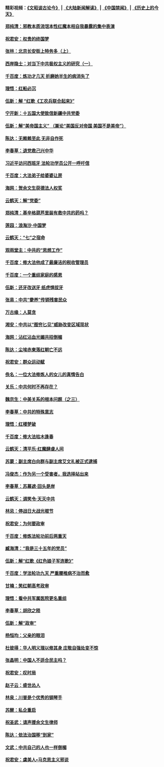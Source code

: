 #### 精彩视频：[《文昭谈古论今》](https://github.com/gfw-breaker/wenzhao/blob/master/README.md?t=11290631) | [《大陆新闻解读》](https://github.com/gfw-breaker/ntdtv-comedy/blob/master/README.md?t=11290631) | [《中国禁闻》](https://github.com/gfw-breaker/ntdtv-news/blob/master/README.md?t=11290631) | [《历史上的今天》](https://github.com/gfw-breaker/today-in-history/blob/master/README.md?t=11290631) 

#### [郑纯清：邪教本质流氓本性红魔本相自我暴露的集中表演](../pages/nsc993/n10880329.md?t=11290631) 

#### [祝君安：权贵的终国梦](../pages/nsc993/n10880242.md?t=11290631) 

#### [张林：北京长安街上特务多（上）](../pages/nsc993/n10880009.md?t=11290631) 

#### [西岸隐士：对当下中共极权主义的研究（一）](../pages/nsc993/n10878740.md?t=11290631) 

#### [千百度：炼功才几天 折磨她半生的病消失了](../pages/nsc993/n10878447.md?t=11290631) 

#### [理悟：红船必沉](../pages/nsc993/n10877545.md?t=11290631) 

#### [伍新：解 “红歌《工农兵联合起来》”](../pages/nsc993/n10876264.md?t=11290631) 

#### [宁开新：十五国大使致信新疆中共党委](../pages/nsc993/n10876212.md?t=11290631) 

#### [伍新：解“美帝国主义” （兼论“美国反对帝国 美国不是美帝”）](../pages/nsc993/n10874688.md?t=11290631) 

#### [陈达：无赖赖至此 无非自作死](../pages/nsc993/n10874640.md?t=11290631) 

#### [李春草：退党救己兴中华](../pages/nsc993/n10874600.md?t=11290631) 

#### [习近平访问西班牙 法轮功学员公开一呼吁信](../pages/nsc993/n10873818.md?t=11290631) 

#### [千百度：大法弟子给婆婆让房](../pages/nsc993/n10870567.md?t=11290631) 

#### [海网：贺余文生获德法人权奖](../pages/nsc993/n10869990.md?t=11290631) 

#### [云鹤天：解“党委”](../pages/nsc993/n10869977.md?t=11290631) 

#### [郑纯清：基辛格葫芦里装有救中共的药吗？](../pages/nsc993/n10868192.md?t=11290631) 

#### [莲园：浪淘沙‧中国梦](../pages/nsc993/n10868184.md?t=11290631) 

#### [云鹤天：“七”之宿命](../pages/nsc993/n10868163.md?t=11290631) 

#### [观雨堂主：中共的“思想工作”](../pages/nsc993/n10868076.md?t=11290631) 

#### [千百度：修大法他成了最廉洁的税收管理员](../pages/nsc993/n10867964.md?t=11290631) 

#### [千百度：一个重组家庭的感恩](../pages/nsc993/n10865204.md?t=11290631) 

#### [伍新：还牙改送牙 纸虎惧拔牙](../pages/nsc993/n10863679.md?t=11290631) 

#### [张易：中共“豢养”传销残害民众](../pages/nsc993/n10864740.md?t=11290631) 

#### [万古缘：人莫贪](../pages/nsc993/n10863667.md?t=11290631) 

#### [湘安：中共以“图穷匕见”威胁改变区域现状](../pages/nsc993/n10864609.md?t=11290631) 

#### [海网：沾红沾血光媚共招倒楣](../pages/nsc993/n10863591.md?t=11290631) 

#### [陈达：尘埃赤柬落红朝亡不远](../pages/nsc993/n10863562.md?t=11290631) 

#### [祝君安：群众运动赋](../pages/nsc993/n10863448.md?t=11290631) 

#### [佚名：一位大法修炼人的女儿的真情告白](../pages/nsc993/n10861395.md?t=11290631) 

#### [关乐：中共何时不再存在？](../pages/nsc993/n10860742.md?t=11290631) 

#### [魏京生：中美关系的根本问题（之三）](../pages/nsc993/n10860643.md?t=11290631) 

#### [李春草：中共的特殊意志](../pages/nsc993/n10860705.md?t=11290631) 

#### [理悟：红楼梦破](../pages/nsc993/n10855545.md?t=11290631) 

#### [千百度：修大法枯木逢春](../pages/nsc993/n10855876.md?t=11290631) 

#### [云鹤天：清平乐‧红魔肆虐人间](../pages/nsc993/n10855540.md?t=11290631) 

#### [苏蒙：副主席白向群与副主席艾文礼被正式逮捕](../pages/nsc993/n10853816.md?t=11290631) 

#### [冯俊杰：作为另一个受害者，我选择站出来](../pages/nsc993/n10854203.md?t=11290631) 

#### [李春草：苏幕遮‧回头是岸](../pages/nsc993/n10853697.md?t=11290631) 

#### [云鹤天：调笑令‧天灭中共](../pages/nsc993/n10852934.md?t=11290631) 

#### [林忌：停战日大战光棍节](../pages/nsc993/n10852809.md?t=11290631) 

#### [祝君安：为何要政审](../pages/nsc993/n10852927.md?t=11290631) 

#### [千百度：修炼法轮功前后两重天](../pages/nsc993/n10851915.md?t=11290631) 

#### [臧海清：“我是三十五年的党员”](../pages/nsc993/n10851897.md?t=11290631) 

#### [伍新：解“红歌《红色娘子军连歌》”](../pages/nsc993/n10848346.md?t=11290631) 

#### [千百度：学法轮功九天 严重腰椎病不治而愈](../pages/nsc993/n10848063.md?t=11290631) 

#### [甘楠：笑红朝高考政审](../pages/nsc993/n10848051.md?t=11290631) 

#### [理悟：看中共军属医院更名重组](../pages/nsc993/n10845990.md?t=11290631) 

#### [李春草：胡欣之陨](../pages/nsc993/n10845983.md?t=11290631) 

#### [伍新：解“政审”](../pages/nsc993/n10845884.md?t=11290631) 

#### [杨恒均：父亲的眼泪](../pages/nsc993/n10845825.md?t=11290631) 

#### [杜彼得：华人明义理以修其身 庄敬自强处变不惊](../pages/nsc993/n10844569.md?t=11290631) 

#### [张晶明：中国人不适合民主吗？](../pages/nsc993/n10842769.md?t=11290631) 

#### [祝君安：叹时局](../pages/nsc993/n10840922.md?t=11290631) 

#### [赵子云：盛世怂人](../pages/nsc993/n10840892.md?t=11290631) 

#### [林泉：川普是个优秀的钢琴手](../pages/nsc993/n10840404.md?t=11290631) 

#### [苏醒：私企重启](../pages/nsc993/n10837387.md?t=11290631) 

#### [祝圣武：请声援余文生律师](../pages/nsc993/n10837318.md?t=11290631) 

#### [陈达：依法治国移“到家”](../pages/nsc993/n10837376.md?t=11290631) 

#### [文武：中共自己的人也一样倒楣](../pages/nsc993/n10835647.md?t=11290631) 

#### [祝君安：虞美人•马克思主义邪说](../pages/nsc993/n10835625.md?t=11290631) 

